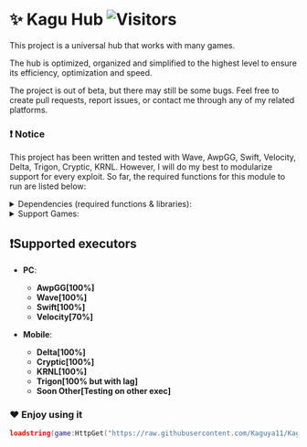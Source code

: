 # ✨ Kagu Hub ![Visitors](https://visitor-badge.laobi.icu/badge?page_id=Kaguya11.KaguHubRework)

This project is a universal hub that works with many games.

The hub is optimized, organized and simplified to the highest level to ensure its efficiency, optimization and speed.

The project is out of beta, but there may still be some bugs. Feel free to create pull requests, report issues, or contact me through any of my related platforms.

### ❗ Notice
This project has been written and tested with Wave, AwpGG, Swift, Velocity, Delta, Trigon, Cryptic, KRNL. However, I will do my best to modularize support for every exploit. So far, the required functions for this module to run are listed below:

<details> <summary> Dependencies (required functions & libraries): </summary>

- Libraries:
    - **Drawing**
        - Drawing.new *(function)*
        - Drawing.Fonts *(table)*
    - **Input**
        - Input.MouseMove *(function)* - Alternative to **mousemoverel**
- Functions:
    - **getgenv**
    - **getrawmetatable**
    - **mousemoverel** / **Input.MouseMove**
</details>

<details> <summary> Support Games: </summary>

- Created by me:
    - **Rivals**
        - Silent Aim
        - **Esp**
    - **War Tycoon**
        - Silent Aim
        - Esp
        - Rage Mode and etc
    - **Dead Rails**
        - AimBot
        - Esp
        - Steal Cash
        - Auto Collect Bond
    - **Mega Noob Simulator**
        - Auto Farm NPC
        - Auto Upgrade
        - Auto Rebirth
- Kagu Hub[Not My Scripts]:
    - I can't list all the games that are in the hub, but there are more than 100 games there and you can find a script for each one!
    - [List of games](https://pastebin.com/HLSCgbcf)
</details>

## ❗Supported executors

- **PC**:
    - **AwpGG[100%]**
    - **Wave[100%]**
    - **Swift[100%]**
    - **Velocity[70%]**

- **Mobile**:
    - **Delta[100%]**
    - **Cryptic[100%]**
    - **KRNL[100%]**
    - **Trigon[100% but with lag]**
    - **Soon Other[Testing on other exec]**
</details>

### ❤️ Enjoy using it
```lua
loadstring(game:HttpGet("https://raw.githubusercontent.com/Kaguya11/KaguHubRework/refs/heads/main/Scripts/Loader.lua", true))()
```
